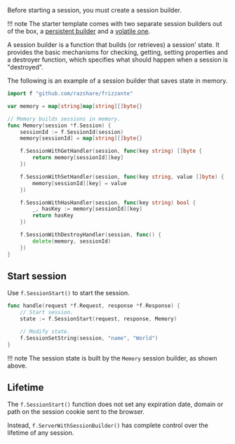 Before starting a session, you must create a session builder.

!!! note
    The starter template comes with two separate 
    session builders out of the box, a [persistent builder](https://github.com/razshare/frizzante-starter/blob/main/lib/sessions/archive.go) and a [volatile one](https://github.com/razshare/frizzante-starter/blob/main/lib/sessions/memory.go).


A session builder is a function that builds (or retrieves) a session' state. It provides the basic mechanisms for checking, getting, setting properties and a destroyer function, which specifies what should happen when a session is "destroyed".

The following is an example of a session builder that saves state in memory.

```go
import f "github.com/razshare/frizzante"

var memory = map[string]map[string][]byte{}

// Memory builds sessions in memory.
func Memory(session *f.Session) {
	sessionId := f.SessionId(session)
	memory[sessionId] = map[string][]byte{}

	f.SessionWithGetHandler(session, func(key string) []byte {
		return memory[sessionId][key]
	})

	f.SessionWithSetHandler(session, func(key string, value []byte) {
		memory[sessionId][key] = value
	})

	f.SessionWithHasHandler(session, func(key string) bool {
		_, hasKey := memory[sessionId][key]
		return hasKey
	})

	f.SessionWithDestroyHandler(session, func() {
		delete(memory, sessionId)
	})
}
```

## Start session

Use `f.SessionStart()` to start the session.

```go
func handle(request *f.Request, response *f.Response) {
    // Start session.
    state := f.SessionStart(request, response, Memory)

	// Modify state.
	f.SessionSetString(session, "name", "World")
}
```

!!! note
    The session state is built by the `Memory` session builder, as shown above.


## Lifetime

The `f.SessionStart()` function does not set any expiration date, domain or path on the session cookie sent to the browser.

Instead, `f.ServerWithSessionBuilder()` has complete control over the lifetime of any session.